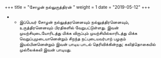 ﻿+++
title = "சோழன் நல்லுருத்திரன்  "
weight = 1
date = "2019-05-12"
+++


- - இப்பெயர் சோழன் நல்லுத்தரனெனவும் நல்லுத்திரனெனவும், உருத்திரனெனவும் பிரதிகளில் வேறுபட்டுள்ளது. இவன் முயற்சியுடையோரிடத்து மிக்க விருப்பும் முயற்சியில்லாரிடத்து மிக்க வெறுப்புமுடையானென்றும் சிறந்த நட்புடையவர்பாற் பழகும் இயல்பினனென்றும் இவன் பாடிய பாடல் தெரிவிக்கின்றது; கலித்தொகையில் முல்லைக்கலி இவன் பாடியது. 

